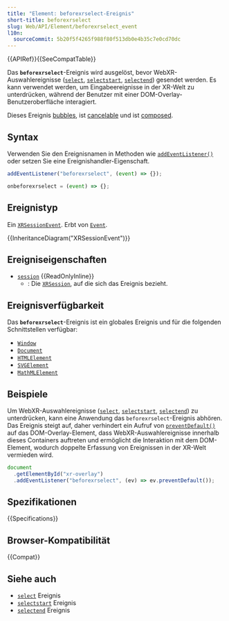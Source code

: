 ```yaml
---
title: "Element: beforexrselect-Ereignis"
short-title: beforexrselect
slug: Web/API/Element/beforexrselect_event
l10n:
  sourceCommit: 5b20f5f4265f988f80f513db0e4b35c7e0cd70dc
---
```


{{APIRef}}{{SeeCompatTable}}

Das **`beforexrselect`**-Ereignis wird ausgelöst, bevor WebXR-Auswahlereignisse ([`select`](/de/docs/Web/API/XRSession/select_event), [`selectstart`](/de/docs/Web/API/XRSession/selectstart_event), [`selectend`](/de/docs/Web/API/XRSession/selectend_event)) gesendet werden. Es kann verwendet werden, um Eingabeereignisse in der XR-Welt zu unterdrücken, während der Benutzer mit einer DOM-Overlay-Benutzeroberfläche interagiert.

Dieses Ereignis [bubbles](/de/docs/Learn_web_development/Core/Scripting/Event_bubbling), ist [cancelable](/de/docs/Web/API/Event/cancelable) und ist [composed](/de/docs/Web/API/Event/composed).

## Syntax

Verwenden Sie den Ereignisnamen in Methoden wie [`addEventListener()`](/de/docs/Web/API/EventTarget/addEventListener) oder setzen Sie eine Ereignishandler-Eigenschaft.

```js
addEventListener("beforexrselect", (event) => {});

onbeforexrselect = (event) => {};
```

## Ereignistyp

Ein [`XRSessionEvent`](/de/docs/Web/API/XRSessionEvent). Erbt von [`Event`](/de/docs/Web/API/Event).

{{InheritanceDiagram("XRSessionEvent")}}

## Ereigniseigenschaften

- [`session`](/de/docs/Web/API/XRSessionEvent/session) {{ReadOnlyInline}}
  - : Die [`XRSession`](/de/docs/Web/API/XRSession), auf die sich das Ereignis bezieht.

## Ereignisverfügbarkeit

Das **`beforexrselect`**-Ereignis ist ein globales Ereignis und für die folgenden Schnittstellen verfügbar:

- [`Window`](/de/docs/Web/API/Window)
- [`Document`](/de/docs/Web/API/Document)
- [`HTMLElement`](/de/docs/Web/API/HTMLElement)
- [`SVGElement`](/de/docs/Web/API/SVGElement)
- [`MathMLElement`](/de/docs/Web/API/MathMLElement)

## Beispiele

Um WebXR-Auswahlereignisse ([`select`](/de/docs/Web/API/XRSession/select_event), [`selectstart`](/de/docs/Web/API/XRSession/selectstart_event), [`selectend`](/de/docs/Web/API/XRSession/selectend_event)) zu unterdrücken, kann eine Anwendung das `beforexrselect`-Ereignis abhören. Das Ereignis steigt auf, daher verhindert ein Aufruf von [`preventDefault()`](/de/docs/Web/API/Event/preventDefault) auf das DOM-Overlay-Element, dass WebXR-Auswahlereignisse innerhalb dieses Containers auftreten und ermöglicht die Interaktion mit dem DOM-Element, wodurch doppelte Erfassung von Ereignissen in der XR-Welt vermieden wird.

```js
document
  .getElementById("xr-overlay")
  .addEventListener("beforexrselect", (ev) => ev.preventDefault());
```

## Spezifikationen

{{Specifications}}

## Browser-Kompatibilität

{{Compat}}

## Siehe auch

- [`select`](/de/docs/Web/API/XRSession/select_event) Ereignis
- [`selectstart`](/de/docs/Web/API/XRSession/selectstart_event) Ereignis
- [`selectend`](/de/docs/Web/API/XRSession/selectend_event) Ereignis

